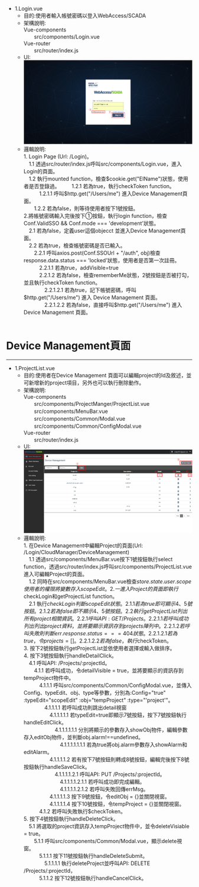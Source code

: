 

- 1.Login.vue    
  - 目的:使用者輸入帳號密碼以登入WebAccess/SCADA  
  - 架構說明:  
  Vue-components  
  　　src/components/Login.vue  
  Vue-router  
  　　src/router/index.js
  - UI:
   ![](/assets/login.PNG)  
  - 邏輯說明:  
        1. Login Page (Url: /Login)。  
        　1.1 透過src/router/index.js呼叫src/components/Login.vue，進入Login的頁面。  
        　1.2 執行mounted function，檢查$cookie.get("EIName")狀態，使用者是否登錄過。  
        　　1.2.1 若為true，執行checkToken function。  
        　　　1.2.1.1 呼叫$http.get("/Users/me") 進入Device Management頁面。  
        　　1.2.2 若為false，則等待使用者按下1號按鈕。  
        2.將帳號密碼輸入完後按下①按鈕，執行login function，檢查Conf.ValidSSO && Conf.mode === 'development'狀態。  
        　2.1 若為false，定義user這個objecct 並進入Device Management頁面。  
        　2.2 若為true，檢查帳號密碼是否已輸入。  
        　　2.2.1 呼叫axios.post(Conf.SSOUrl + "/auth", obj)檢查response.data.status === 'locked'狀態，使用者是否第一次註冊。  
        　　　2.2.1.1 若為true，addVisible=true   
        　　　2.2.1.2 若為false，檢查rememberMe狀態，2號按鈕是否被打勾，並且執行checkToken function。  
        　　　　2.2.1.2.1 若為true，記下帳號密碼，呼叫$http.get("/Users/me") 進入 Device Management 頁面。  
        　　　　2.2.1.2.2 若為false，直接呼叫$http.get("/Users/me") 進入 Device Management 頁面。    
        　　　　  


# Device Management頁面

---

- 1.ProjectList.vue  
  - 目的:使用者在Device Management 頁面可以編輯project的Id及敘述，並可新增新的project項目，另外也可以執行刪除動作。 
  - 架構說明:  
  Vue-components  
  　　src/components/ProjectManger/ProjectList.vue  
  　　src/components/MenuBar.vue  
  　　src/components/Common/Modal.vue  
  　　src/components/Common/ConfigModal.vue   
  Vue-router  
  　　src/router/index.js   
  - UI:  
  ![](/assets/projectlist.PNG)  
  - 邏輯說明:  
        1. 在Device Management中編輯Project的頁面(Url: /Login/CloudManager/DeviceManagement)  
        　1.1 透過src/components/MenuBar.vue按下1號按鈕執行select function，透過src/router/index.js呼叫src/components/ProjectList.vue進入可編輯Project的頁面。  
        　1.2 同時在src/components/MenuBar.vue檢查$store.state.user.scope使用者的權限將變數存入scopeEdit。  
        2. 一進入Project的頁面即執行$checkLogin和getProjectList function。  
        　2.1 執行$checkLogin判斷scopeEdit狀態。  
          　2.1.1 若為true即可顯示4、5號按鈕。  
          　2.1.2 若為false即不顯示4、5號按鈕。  
          　2.2 執行getProjectList列出所有project相關資訊。  
        　　2.2.1 呼叫API: GET /Projects。  
        　　　2.2.1.1 若呼叫成功列出列出project資料，並將要顯示資訊存到projects陣列中。  
        　　　2.2.1.2 若呼叫失敗則判斷err.response.status === 404狀態。  
        　　　　2.2.1.2.1 若為true，令projects = []。  
        　　　　2.2.1.2.2 若為false，執行$checkToken。   
        3. 按下2號按鈕執行getProjectList並依使用者選擇或輸入做排序。  
        4. 按下3號按鈕執行handleDetailClick。  
        　4.1 呼叫API: /Projects/:projectId。  
        　　4.1.1 若呼叫成功，令detailVisible = true，並將要顯示的資訊存到tempProject物件中。  
        　　　4.1.1.1 呼叫src/components/Common/ConfigModal.vue，並傳入Config、typeEdit、obj、type等參數，分別為:Config="true" :typeEdit="scopeEdit" :obj="tempProject" :type="'project'"。  
        　　　　4.1.1.1.1 若呼叫成功則跳出detail視窗  
        　　　　　4.1.1.1.1.1 若typeEdit=true即顯示7號按鈕，按下7號按鈕執行handleEditClick。  
        　　　　　　4.1.1.1.1.1.1 分別將顯示的參數存入showObj物件，編輯參數存入editObj物件，並判斷obj.alarm!==undefined。  
        　　　　　　　4.1.1.1.1.1.1.1 若為true將obj.alarm參數存入showAlarm和editAlarm。  
        　　　　　4.1.1.1.1.2 若有按下7號按鈕則轉成8號按鈕，編輯完後按下8號按鈕執行handleSaveClick。  
        　　　　　　4.1.1.1.1.2.1 呼叫API: PUT /Projects/:projectId。  
        　　　　　　　4.1.1.1.1.2.1.1 若呼叫成功即完成編輯。  
        　　　　　　　4.1.1.1.1.2.1.2 若呼叫失敗回傳errMsg。  
        　　　　　4.1.1.1.1.3 按下9號按鈕，令editObj = {}並關閉視窗。  
        　　　　　4.1.1.1.1.4 按下10號按鈕，令tempProject = {}並關閉視窗。  
        　　　4.1.2 若呼叫失敗執行$checkToken。  
        5. 按下4號按鈕執行handleDeleteClick。  
        　5.1 將選取的project資訊存入tempProject物件中，並令deleteVisiable = true。  
        　　5.1.1 呼叫src/components/Common/Modal.vue，顯示delete視窗。  
        　　　5.1.1.1 按下11號按鈕執行handleDeleteSubmit。  
        　　　　5.1.1.1.1 執行deleteProject並呼叫API: DELETE /Projects/:projectId，  
        　　　5.1.1.2 按下12號按鈕執行handleCancelClick。     
          
        



